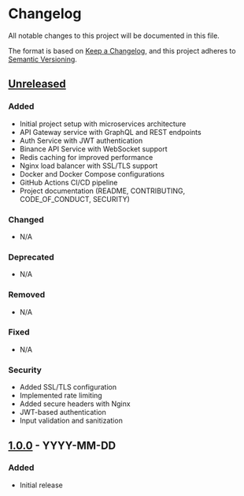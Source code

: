 # Changelog

All notable changes to this project will be documented in this file.

The format is based on [Keep a Changelog](https://keepachangelog.com/en/1.0.0/),
and this project adheres to [Semantic Versioning](https://semver.org/spec/v2.0.0.html).

## [Unreleased]

### Added
- Initial project setup with microservices architecture
- API Gateway service with GraphQL and REST endpoints
- Auth Service with JWT authentication
- Binance API Service with WebSocket support
- Redis caching for improved performance
- Nginx load balancer with SSL/TLS support
- Docker and Docker Compose configurations
- GitHub Actions CI/CD pipeline
- Project documentation (README, CONTRIBUTING, CODE_OF_CONDUCT, SECURITY)

### Changed
- N/A

### Deprecated
- N/A

### Removed
- N/A

### Fixed
- N/A

### Security
- Added SSL/TLS configuration
- Implemented rate limiting
- Added secure headers with Nginx
- JWT-based authentication
- Input validation and sanitization

## [1.0.0] - YYYY-MM-DD

### Added
- Initial release

[Unreleased]: https://github.com/0xrm1/quickytrade/compare/v1.0.0...HEAD
[1.0.0]: https://github.com/0xrm1/quickytrade/releases/tag/v1.0.0 